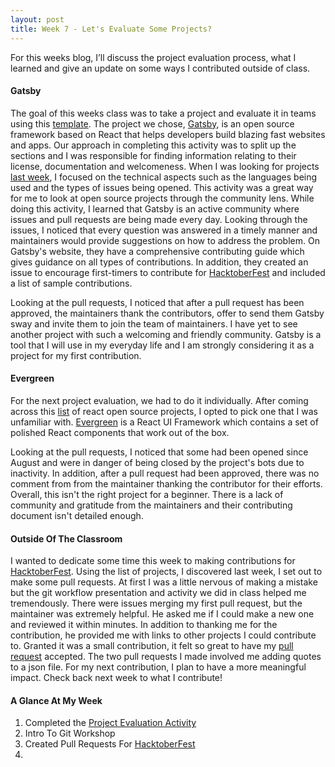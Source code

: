 ```yaml
---
layout: post
title: Week 7 - Let's Evaluate Some Projects?
---
```


For this weeks blog, I’ll discuss the project evaluation process, what I learned and give an update on some ways I contributed outside of class.

#### Gatsby
The goal of this weeks class was to take a project and evaluate it in teams using this [template]. The project we chose, [Gatsby], is an open source framework based on React that helps developers build blazing fast websites and apps. Our approach in completing this activity was to split up the sections and I was responsible for finding information relating to their license, documentation and welcomeness. When I was looking for projects [last week], I focused on the technical aspects such as the languages being used and the types of issues being opened. This activity was a great way for me to look at open source projects through the community lens. While doing this activity, I learned that Gatsby is an active community where issues and pull requests are being made every day. Looking through the issues, I noticed that every question was answered in a timely manner and maintainers would provide suggestions on how to address the problem. On Gatsby's website, they have a comprehensive contributing guide which gives guidance on all types of contributions. In addition, they created an issue to encourage first-timers to contribute for [HacktoberFest] and included a list of sample contributions.

Looking at the pull requests, I noticed that after a pull request has been approved, the maintainers thank the contributors, offer to send them Gatsby sway and invite them to join the team of maintainers. I have yet to see another project with such a welcoming and friendly community. Gatsby is a tool that I will use in my everyday life and I am strongly considering it as a project for my first contribution.


#### Evergreen
For the next project evaluation, we had to do it individually. After coming across this [list] of react open source projects, I opted to pick one that I was unfamiliar with. [Evergreen] is a React UI Framework which contains a set of polished React components that work out of the box.

Looking at the pull requests, I noticed that some had been opened since August and were in danger of being closed by the project's bots due to inactivity. In addition, after a pull request had been approved, there was no comment from from the maintainer thanking the contributor for their efforts. Overall, this isn't the right project for a beginner. There is a lack of community and gratitude from the maintainers and their contributing document isn't detailed enough. 

#### Outside Of The Classroom
I wanted to dedicate some time this week to making contributions for [HacktoberFest]. Using the list of projects, I discovered last week, I set out to make some pull requests. At first I was a little nervous of making a mistake but the git workflow presentation and activity we did in class helped me tremendously. There were issues merging my first pull request, but the maintainer was extremely helpful. He asked me if I could make a new one and reviewed it within minutes. In addition to thanking me for the contribution, he provided me with links to other projects I could contribute to. Granted it was a small contribution, it felt so great to have my [pull request] accepted. The two pull requests I made involved me adding quotes to a json file. For my next contribution, I plan to have a more meaningful impact. Check back next week to what I contribute!


#### A Glance At My Week
1. Completed the [Project Evaluation Activity]
2. Intro To Git Workshop
3. Created Pull Requests For [HacktoberFest]
4. 


<!-- LINKS -->
[Gatsby]: https://www.gatsbyjs.org/
[Evergreen]: https://github.com/segmentio/evergreen

[last week]:https://hunter-college-ossd-fall-2019.github.io/giocare-weekly/week06/

[pull request]: https://github.com/vinitshahdeo/inspirational-quotes/pull/340

[template]:https://github.com/hunter-college-ossd-fall-2019/project-evaluation-activity-01/blob/fall19/evaluation_template.md
[Project Evaluation Activity]:https://github.com/hunter-college-ossd-fall-2019/project-evaluation-activity-01

[list]:https://flatlogic.com/blog/best-react-open-source-projects/

[HacktoberFest]:https://hacktoberfest.digitalocean.com/